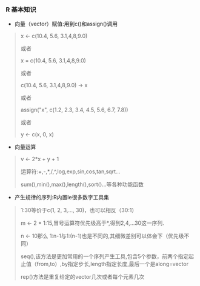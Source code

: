 ### R 基本知识


- 向量（vector）赋值:用到c()和assign()调用
> x <- c(10.4, 5.6, 3.1,4,8,9.0)
> 
>或者
>
>x = c(10.4, 5.6, 3.1,4,8,9.0)
>
>或者
>
>c(10.4, 5.6, 3.1,4,8,9.0) -> x
>
>或者
>
>assign("x", c(1.2, 2.3, 3.4, 4.5, 5.6, 6.7, 7.8))
>
>或者
>
>y <- c(x, 0, x)

- 向量运算
> v <- 2*x + y + 1
>
>运算符:+,-,*,/,^,log,exp,sin,cos,tan,sqrt...
>
>sum(),min(),max(),length(),sort()...等各种功能函数

- 产生规律的序列:R内置le很多数字工具集
>1:30等价于c(1, 2, 3,..., 30)，也可以相反（30:1）
>
>m <- 2 * 1:15,冒号运算符优先级高于*,得到2,4,...30这一序列.
>
>n <- 10那么
>1:n-1与1:(n-1)也是不同的,其细微差别可以体会下（优先级不同）
>
>seq(),该方法是更加常用的一个序列产生工具,包含5个参数，前两个指定起止值（from,to）,by指定步长,length指定长度,最后一个是along=vector
>
>rep()方法是重复给定的vector几次或者每个元素几次